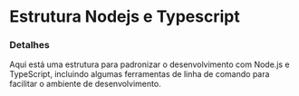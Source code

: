 
# Estrutura Nodejs e Typescript



### Detalhes
Aqui está uma estrutura para padronizar o desenvolvimento com Node.js e TypeScript, incluindo algumas ferramentas de linha de comando para facilitar o ambiente de desenvolvimento.

